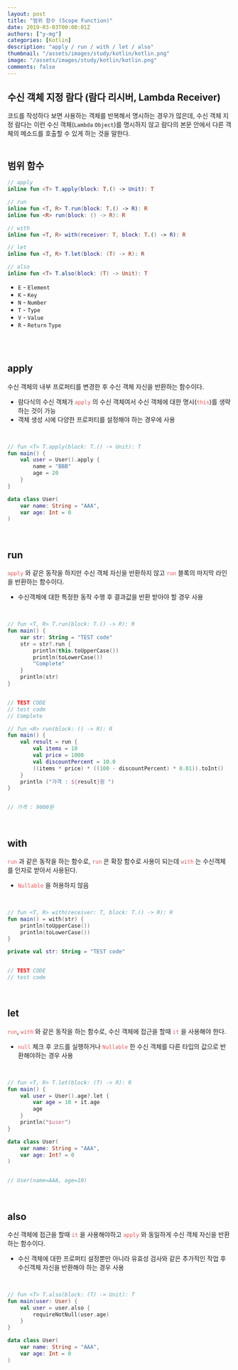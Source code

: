 ```yaml
---
layout: post
title: "범위 함수 (Scope Function)"
date: 2019-03-03T00:00:01Z
authors: ["y-mg"]
categories: [Kotlin]
description: "apply / run / with / let / also"
thumbnail: "/assets/images/study/kotlin/kotlin.png"
image: "/assets/images/study/kotlin/kotlin.png"
comments: false
---
```


## 수신 객체 지정 람다 (람다 리시버, Lambda Receiver)
코드를 작성하다 보면 사용하는 객체를 반복해서 명시하는 경우가 많은데, 수신 객체 지정 람다는 이런 수신 객체(`Lambda` `Object`)를 명시하지 않고 람다의 본문 안에서 다른 객체의 메소드를 호출할 수 있게 하는 것을 말한다.
<br/>
<br/>



## 범위 함수
``` kotlin
// apply
inline fun <T> T.apply(block: T.() -> Unit): T

// run
inline fun <T, R> T.run(block: T.() -> R): R
inline fun <R> run(block: () -> R): R

// with
inline fun <T, R> with(receiver: T, block: T.() -> R): R

// let
inline fun <T, R> T.let(block: (T) -> R): R

// also
inline fun <T> T.also(block: (T) -> Unit): T
```
- `E` - `Element`
- `K` - `Key`
- `N` - `Number`
- `T` - `Type`
- `V` - `Value`
- `R` - `Return` `Type`
<br/>
<br/>



## apply
수신 객체의 내부 프로퍼티를 변경한 후 수신 객체 자신을 반환하는 함수이다.
- 람다식의 수신 객체가 <code style="color: #eb5657;">apply</code> 의 수신 객체여서 수신 객체에 대한 명시(<code style="color: #eb5657;">this</code>)를 생략하는 것이 가능
- 객체 생성 시에 다양한 프로퍼티를 설정해야 하는 경우에 사용
<br/>

```kotlin
// fun <T> T.apply(block: T.() -> Unit): T
fun main() {
    val user = User().apply {
        name = "BBB"
        age = 20
    }
}

data class User(
    var name: String = "AAA", 
    var age: Int = 0
)
```
<br/>



## run
<code style="color: #eb5657;">apply</code> 와 같은 동작을 하지만 수신 객체 자신을 반환하지 않고 <code style="color: #eb5657;">run</code> 블록의 마지막 라인을 반환하는 함수이다.
- 수신객체에 대한 특정한 동작 수행 후 결과값을 반환 받아야 할 경우 사용
<br/>

```kotlin
// fun <T, R> T.run(block: T.() -> R): R
fun main() {
    var str: String = "TEST code"
    str = str?.run {
        println(this.toUpperCase())
        println(toLowerCase())
        "Complete"
    }
    println(str)
}


// TEST CODE
// test code
// Complete
```

```kotlin
// fun <R> run(block: () -> R): R
fun main() {
    val result = run {
        val items = 10
        val price = 1000
        val discountPercent = 10.0
        ((items * price) * ((100 - discountPercent) * 0.01)).toInt()
    }
    println ("가격 : ${result}원 ")
}


// 가격 : 9000원
```
<br/>



## with
<code style="color: #eb5657;">run</code> 과 같은 동작을 하는 함수로, <code style="color: #eb5657;">run</code> 은 확장 함수로 사용이 되는데 <code style="color: #eb5657;">with</code> 는 수신객체를 인자로 받아서 사용된다.
- <code style="color: #eb5657;">Nullable</code> 을 허용하지 않음
<br/>

```kotlin
// fun <T, R> with(receiver: T, block: T.() -> R): R
fun main() = with(str) {
    println(toUpperCase())
    println(toLowerCase())
}

private val str: String = "TEST code"


// TEST CODE
// test code
```
<br/>



## let
<code style="color: #eb5657;">run</code>, <code style="color: #eb5657;">with</code> 와 같은 동작을 하는 함수로, 수신 객체에 접근을 할때 <code style="color: #eb5657;">it</code> 을 사용해야 한다.
- <code style="color: #eb5657;">null</code> 체크 후 코드를 실행하거나 <code style="color: #eb5657;">Nullable</code> 한 수신 객체를 다른 타입의 값으로 반환해야하는 경우 사용
<br/>

```kotlin
// fun <T, R> T.let(block: (T) -> R): R
fun main() {
    val user = User().age?.let {
        var age = 10 + it.age
        age
    }
    println("$user")
}

data class User(
    var name: String = "AAA", 
    var age: Int? = 0
)


// User(name=AAA, age=10)
```
<br/>



## also
수신 객체에 접근을 할때 <code style="color: #eb5657;">it</code> 을 사용해야하고 <code style="color: #eb5657;">apply</code> 와 동일하게 수신 객체 자신을 반환하는 함수이다.
- 수신 객체에 대한 프로퍼티 설정뿐만 아니라 유효성 검사와 같은 추가적인 작업 후 수신객체 자신을 반환해야 하는 경우 사용
<br/>

```kotlin
// fun <T> T.also(block: (T) -> Unit): T
fun main(user: User) {
    val user = user.also {
        requireNotNull(user.age)
    }
}

data class User(
    var name: String = "AAA", 
    var age: Int = 0
)
```